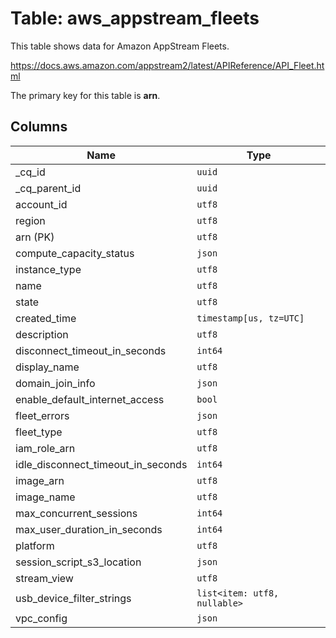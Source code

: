 # Table: aws_appstream_fleets

This table shows data for Amazon AppStream Fleets.

https://docs.aws.amazon.com/appstream2/latest/APIReference/API_Fleet.html

The primary key for this table is **arn**.

## Columns

| Name          | Type          |
| ------------- | ------------- |
|_cq_id|`uuid`|
|_cq_parent_id|`uuid`|
|account_id|`utf8`|
|region|`utf8`|
|arn (PK)|`utf8`|
|compute_capacity_status|`json`|
|instance_type|`utf8`|
|name|`utf8`|
|state|`utf8`|
|created_time|`timestamp[us, tz=UTC]`|
|description|`utf8`|
|disconnect_timeout_in_seconds|`int64`|
|display_name|`utf8`|
|domain_join_info|`json`|
|enable_default_internet_access|`bool`|
|fleet_errors|`json`|
|fleet_type|`utf8`|
|iam_role_arn|`utf8`|
|idle_disconnect_timeout_in_seconds|`int64`|
|image_arn|`utf8`|
|image_name|`utf8`|
|max_concurrent_sessions|`int64`|
|max_user_duration_in_seconds|`int64`|
|platform|`utf8`|
|session_script_s3_location|`json`|
|stream_view|`utf8`|
|usb_device_filter_strings|`list<item: utf8, nullable>`|
|vpc_config|`json`|